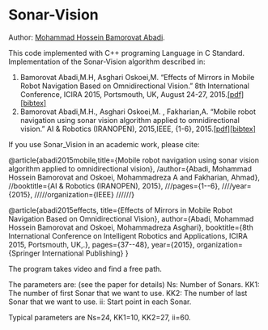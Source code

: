 # Sonar-Vision
Author: [Mohammad Hossein Bamorovat Abadi](https://bamorovatwo.wordpress.com/).

This code implemented with C++ programing Language in C Standard.
Implementation of the Sonar-Vision algorithm described in:

1. Bamorovat Abadi,M.H, Asghari Oskoei,M. “Effects of Mirrors in Mobile Robot Navigation Based on Omnidirectional Vision.” 8th International Conference, ICIRA 2015, Portsmouth, UK, August 24-27, 2015.[[pdf]](https://bamorovatwo.files.wordpress.com/2016/12/intelligentroboticsandapplications.pdf)[[bibtex]](https://bamorovatwo.wordpress.com/bibtex1)
2. Bamorovat Abadi,M.H., Asghari Oskoei,M. , Fakharian,A. “Mobile robot navigation using sonar vision algorithm applied to omnidirectional vision.” AI & Robotics (IRANOPEN), 2015,IEEE, {1-6}, 2015.[[pdf]](https://bamorovatwo.files.wordpress.com/2016/12/the-7th-robocup-iranopen-international-symposium-and-the-5th-joint-conference-of-ai-robotics.pdf)[[bibtex]](https://bamorovatwo.wordpress.com/bibtex2)

If you use Sonar_Vision in an academic work, please cite:

@article{abadi2015mobile,title={Mobile robot navigation using sonar vision algorithm applied to omnidirectional vision},
  /author={Abadi, Mohammad Hossein Bamorovat and Oskoei, Mohammadreza A and Fakharian, Ahmad},
  //booktitle={AI \& Robotics (IRANOPEN), 2015},
  ///pages={1--6},
  ////year={2015},
  /////organization={IEEE}
//////}

@article{abadi2015effects,
  title={Effects of Mirrors in Mobile Robot Navigation Based on Omnidirectional Vision},
  author={Abadi, Mohammad Hossein Bamorovat and Oskoei, Mohammadreza Asghari},
  booktitle={8th International Conference on Intelligent Robotics and Applications, ICIRA 2015, Portsmouth, UK,.},
  pages={37--48},
  year={2015},
  organization={Springer International Publishing}
}

The program takes video and find a free path.

The parameters are: (see the paper for details)
Ns: Number of Sonars.
KK1: The number of first Sonar that we want to use.
KK2: The number of last Sonar that we want to use.
ii: Start point in each Sonar.

Typical parameters are Ns=24, KK1=10, KK2=27, ii=60.
